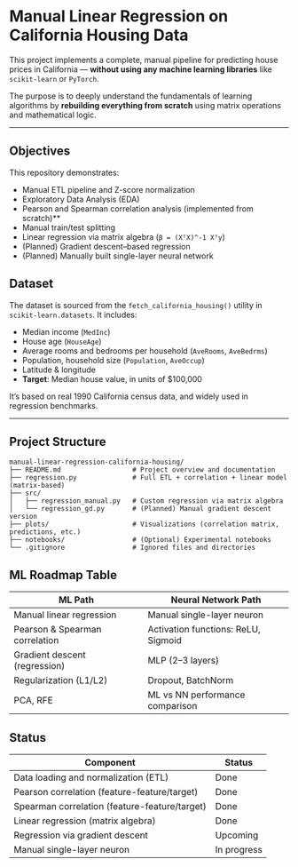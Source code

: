 #  Manual Linear Regression on California Housing Data

This project implements a complete, manual pipeline for predicting house prices in California — **without using any machine learning libraries** like `scikit-learn` or `PyTorch`.

The purpose is to deeply understand the fundamentals of learning algorithms by **rebuilding everything from scratch** using matrix operations and mathematical logic.

---

## Objectives

This repository demonstrates:

-  Manual ETL pipeline and Z-score normalization
-  Exploratory Data Analysis (EDA)
-  Pearson and Spearman correlation analysis (implemented from scratch)**
- Manual train/test splitting
-  Linear regression via matrix algebra (`β = (XᵀX)^-1 Xᵀy`)
- (Planned) Gradient descent–based regression
-  (Planned) Manually built single-layer neural network


## Dataset

The dataset is sourced from the `fetch_california_housing()` utility in `scikit-learn.datasets`. It includes:

- Median income (`MedInc`)
- House age (`HouseAge`)
- Average rooms and bedrooms per household (`AveRooms`, `AveBedrms`)
- Population, household size (`Population`, `AveOccup`)
- Latitude & longitude
- **Target**: Median house value, in units of \$100,000

It’s based on real 1990 California census data, and widely used in regression benchmarks.

---

##  Project Structure

```plaintext
manual-linear-regression-california-housing/
├── README.md                  # Project overview and documentation
├── regression.py              # Full ETL + correlation + linear model (matrix-based)
├── src/
│   ├── regression_manual.py   # Custom regression via matrix algebra
│   └── regression_gd.py       # (Planned) Manual gradient descent version
├── plots/                     # Visualizations (correlation matrix, predictions, etc.)
├── notebooks/                 # (Optional) Experimental notebooks
└── .gitignore                 # Ignored files and directories
```

##  ML Roadmap Table

| ML Path                         | Neural Network Path                      |
|---------------------------------|------------------------------------------|
|  Manual linear regression       |  Manual single-layer neuron             |
|  Pearson & Spearman correlation |  Activation functions: ReLU, Sigmoid    |
| Gradient descent (regression) |  MLP (2–3 layers)                       |
|  Regularization (L1/L2)       |  Dropout, BatchNorm                     |
|  PCA, RFE                      |  ML vs NN performance comparison        |

## Status

| Component                                     | Status |
|-----------------------------------------------|--------|
| Data loading and normalization (ETL)          | Done   |
| Pearson correlation (feature-feature/target)  | Done   |
| Spearman correlation (feature-feature/target) | Done   |
| Linear regression (matrix algebra)            | Done   |
| Regression via gradient descent               | Upcoming |
| Manual single-layer neuron                    | In progress |
